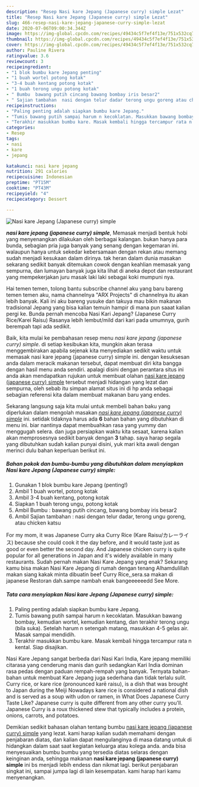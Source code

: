 ```yaml
---
description: "Resep Nasi kare Jepang (Japanese curry) simple Lezat"
title: "Resep Nasi kare Jepang (Japanese curry) simple Lezat"
slug: 466-resep-nasi-kare-jepang-japanese-curry-simple-lezat
date: 2020-07-06T09:00:34.344Z
image: https://img-global.cpcdn.com/recipes/49434c5f7ef4f13e/751x532cq70/nasi-kare-jepang-japanese-curry-simple-foto-resep-utama.jpg
thumbnail: https://img-global.cpcdn.com/recipes/49434c5f7ef4f13e/751x532cq70/nasi-kare-jepang-japanese-curry-simple-foto-resep-utama.jpg
cover: https://img-global.cpcdn.com/recipes/49434c5f7ef4f13e/751x532cq70/nasi-kare-jepang-japanese-curry-simple-foto-resep-utama.jpg
author: Pauline Rivera
ratingvalue: 3.6
reviewcount: 3
recipeingredient:
- "1 blok bumbu kare Jepang penting"
- "1 buah wortel potong kotak"
- "3-4 buah kentang potong kotak"
- "1 buah terong ungu potong kotak"
- " Bumbu  bawang putih cincang bawang bombay iris besar2"
- " Sajian tambahan  nasi dengan telur dadar terong ungu goreng atau chicken katsu"
recipeinstructions:
- "Paling penting adalah siapkan bumbu kare Jepang."
- "Tumis bawang putih sampai harum n kecoklatan. Masukkan bawang bombay, kemudian wortel, kemudian kentang, dan terakhir terong ungu (bila suka). Setelah harum n setengah matang, masukkan 4-5 gelas air. Masak sampai mendidih."
- "Terakhir masukkan bumbu kare. Masak kembali hingga tercampur rata n kental. Siap disajikan."
categories:
- Resep
tags:
- nasi
- kare
- jepang

katakunci: nasi kare jepang 
nutrition: 291 calories
recipecuisine: Indonesian
preptime: "PT15M"
cooktime: "PT43M"
recipeyield: "4"
recipecategory: Dessert

---
```



![Nasi kare Jepang (Japanese curry) simple](https://img-global.cpcdn.com/recipes/49434c5f7ef4f13e/751x532cq70/nasi-kare-jepang-japanese-curry-simple-foto-resep-utama.jpg)

<b><i>nasi kare jepang (japanese curry) simple</i></b>, Memasak menjadi bentuk hobi yang menyenangkan dilakukan oleh berbagai kalangan. bukan hanya para bunda, sebagian pria juga banyak yang senang dengan kegemaran ini. walaupun hanya untuk sekedar kebersamaan dengan rekan atau memang sudah menjadi kesukaan dalam dirinya. tak heran dalam dunia masakan sekarang sedikit banyak ditemukan cowok dengan keahlian memasak yang sempurna, dan lumayan banyak juga kita lihat di aneka depot dan restaurant yang mempekerjakan juru masak laki laki sebagai koki mumpuni nya.

Hai temen temen, tolong bantu subscribe channel aku yang baru bareng temen temen aku, nama channelnya &#34;ARX Projects&#34; di channelnya itu akan lebih banyak. Kali ini aku bareng yusuke dan takuya mau bikin makanan tradisional Jepang yang bisa kalian temuin hampir di mana pun saaat kalian pergi ke. Bunda pernah mencoba Nasi Kari Jepang? (Japanese Curry Rice/Karei Raisu) Rasanya lebih lembut/mild dari kari pada umumnya, gurih berempah tapi ada sedikit.

Baik, kita mulai ke pembahasan resep menu <i>nasi kare jepang (japanese curry) simple</i>. di setiap kesibukan kita, mungkin akan terasa menggembirakan apabila sejenak kita menyediakan sedikit waktu untuk memasak nasi kare jepang (japanese curry) simple ini. dengan kesuksesan anda dalam meracik makanan tersebut, dapat membuat diri kita bangga dengan hasil menu anda sendiri. apalagi disini dengan perantara situs ini anda akan mendapatkan rujukan untuk membuat olahan <u>nasi kare jepang (japanese curry) simple</u> tersebut menjadi hidangan yang lezat dan sempurna, oleh sebab itu simpan alamat situs ini di hp anda sebagai sebagian referensi kita dalam membuat makanan baru yang endes.


Sekarang langsung saja kita mulai untuk membeli bahan baku yang diperlukan dalam mengolah masakan <u><i>nasi kare jepang (japanese curry) simple</i></u> ini. setidak tidaknya harus ada <b>6</b> bahan bahan yang dibutuhkan di menu ini. biar nantinya dapat membuahkan rasa yang yummy dan menggugah selera. dan juga persiapkan waktu kita sesaat, karena kalian akan memprosesnya sedikit banyak dengan <b>3</b> tahap. saya harap segala yang dibutuhkan sudah kalian punyai disini, yuk mari kita awali dengan merinci dulu bahan keperluan berikut ini.

<!--inarticleads1-->

##### Bahan pokok dan bumbu-bumbu yang dibutuhkan dalam menyiapkan Nasi kare Jepang (Japanese curry) simple:

1. Gunakan 1 blok bumbu kare Jepang (penting!)
1. Ambil 1 buah wortel, potong kotak
1. Ambil 3-4 buah kentang, potong kotak
1. Siapkan 1 buah terong ungu, potong kotak
1. Ambil  Bumbu : bawang putih cincang, bawang bombay iris besar2
1. Ambil  Sajian tambahan : nasi dengan telur dadar, terong ungu goreng, atau chicken katsu


For my mom, it was Japanese Curry aka Curry Rice (Kare Raisu/カレーライス) because she could cook it the day before, and it would taste just as good or even better the second day. And Japanese chicken curry is quite popular for all generations in Japan and it&#39;s widely available in many restaurants. Sudah pernah makan Nasi Kare Jepang yang enak? Sekarang kamu bisa makan Nasi Kare Jepang di rumah dengan tenang Alhamdulillah makan siang kakak minta dibuatin beef Curry Rice,,sera.sa makan di japanese Restoran dah.sampe nambah enak bangeeeeeedd See More. 

<!--inarticleads2-->

##### Tata cara menyiapkan Nasi kare Jepang (Japanese curry) simple:

1. Paling penting adalah siapkan bumbu kare Jepang.
1. Tumis bawang putih sampai harum n kecoklatan. Masukkan bawang bombay, kemudian wortel, kemudian kentang, dan terakhir terong ungu (bila suka). Setelah harum n setengah matang, masukkan 4-5 gelas air. Masak sampai mendidih.
1. Terakhir masukkan bumbu kare. Masak kembali hingga tercampur rata n kental. Siap disajikan.


Nasi Kare Jepang sangat berbeda dari Nasi Kari India, Kare jepang memiliki citarasa yang cenderung manis dan gurih sedangkan Kari India dominan rasa pedas dengan paduan rempah-rempah yang banyak. Ternyata bahan-bahan untuk membuat Kare Jepang juga sederhana dan tidak terlalu sulit. Curry rice, or kare rice (pronounced karē raisu), is a dish that was brought to Japan during the Meiji Nowadays kare rice is considered a national dish and is served as a soup with udon or ramen, in What Does Japanese Curry Taste Like? Japanese curry is quite different from any other curry you&#39;ll. Japanese Curry is a roux thickened stew that typically includes a protein, onions, carrots, and potatoes. 

Demikian sedikit bahasan olahan tentang bumbu <u>nasi kare jepang (japanese curry) simple</u> yang lezat. kami harap kalian sudah memahami dengan penjabaran diatas, dan kalian dapat mengulanginya di masa datang untuk di hidangkan dalam saat saat kegiatan keluarga atau kolega anda. anda bisa menyesuaikan bumbu bumbu yang tersedia diatas selaras dengan keinginan anda, sehingga makanan <b>nasi kare jepang (japanese curry) simple</b> ini bs menjadi lebih endess dan nikmat lagi. berikut penjabaran singkat ini, sampai jumpa lagi di lain kesempatan. kami harap hari kamu menyenangkan.
